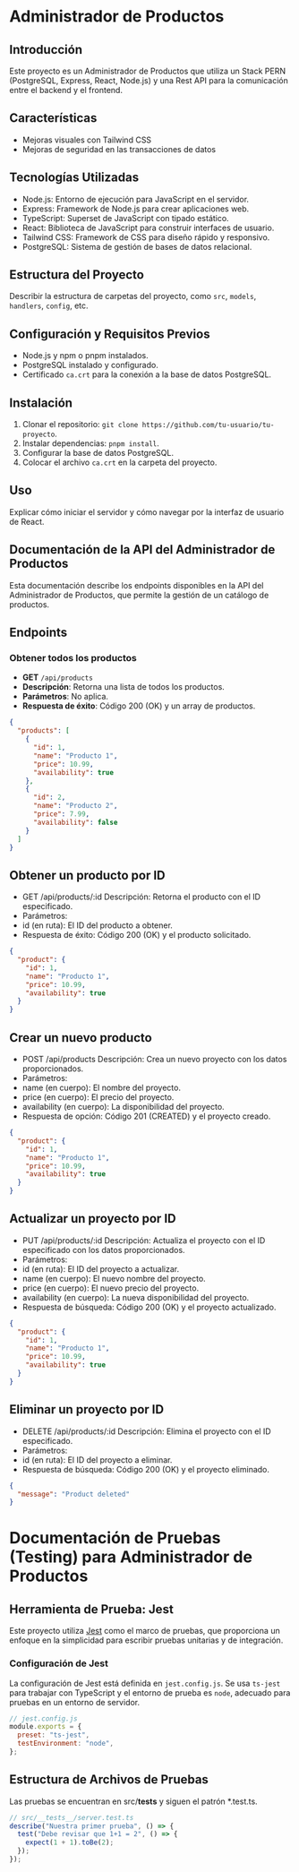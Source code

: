 # Administrador de Productos

## Introducción

Este proyecto es un Administrador de Productos que utiliza un Stack PERN (PostgreSQL, Express, React, Node.js) y una Rest API para la comunicación entre el backend y el frontend.

## Características

- Mejoras visuales con Tailwind CSS
- Mejoras de seguridad en las transacciones de datos

## Tecnologías Utilizadas

- Node.js: Entorno de ejecución para JavaScript en el servidor.
- Express: Framework de Node.js para crear aplicaciones web.
- TypeScript: Superset de JavaScript con tipado estático.
- React: Biblioteca de JavaScript para construir interfaces de usuario.
- Tailwind CSS: Framework de CSS para diseño rápido y responsivo.
- PostgreSQL: Sistema de gestión de bases de datos relacional.

## Estructura del Proyecto

Describir la estructura de carpetas del proyecto, como `src`, `models`, `handlers`, `config`, etc.

## Configuración y Requisitos Previos

- Node.js y npm o pnpm instalados.
- PostgreSQL instalado y configurado.
- Certificado `ca.crt` para la conexión a la base de datos PostgreSQL.

## Instalación

1. Clonar el repositorio: `git clone https://github.com/tu-usuario/tu-proyecto`.
2. Instalar dependencias: `pnpm install`.
3. Configurar la base de datos PostgreSQL.
4. Colocar el archivo `ca.crt` en la carpeta del proyecto.

## Uso

Explicar cómo iniciar el servidor y cómo navegar por la interfaz de usuario de React.

## Documentación de la API del Administrador de Productos

Esta documentación describe los endpoints disponibles en la API del Administrador de Productos, que permite la gestión de un catálogo de productos.

## Endpoints

### Obtener todos los productos

- **GET** `/api/products`
- **Descripción**: Retorna una lista de todos los productos.
- **Parámetros**: No aplica.
- **Respuesta de éxito**: Código 200 (OK) y un array de productos.

```json
{
  "products": [
    {
      "id": 1,
      "name": "Producto 1",
      "price": 10.99,
      "availability": true
    },
    {
      "id": 2,
      "name": "Producto 2",
      "price": 7.99,
      "availability": false
    }
  ]
}
```

## Obtener un producto por ID

- GET /api/products/:id
  Descripción: Retorna el producto con el ID especificado.
- Parámetros:
- id (en ruta): El ID del producto a obtener.
- Respuesta de éxito: Código 200 (OK) y el producto solicitado.

```json
{
  "product": {
    "id": 1,
    "name": "Producto 1",
    "price": 10.99,
    "availability": true
  }
}
```

## Crear un nuevo producto

- POST /api/products
  Descripción: Crea un nuevo proyecto con los datos proporcionados.
- Parámetros:
- name (en cuerpo): El nombre del proyecto.
- price (en cuerpo): El precio del proyecto.
- availability (en cuerpo): La disponibilidad del proyecto.
- Respuesta de opción: Código 201 (CREATED) y el proyecto creado.

```json
{
  "product": {
    "id": 1,
    "name": "Producto 1",
    "price": 10.99,
    "availability": true
  }
}
```

## Actualizar un proyecto por ID

- PUT /api/products/:id
  Descripción: Actualiza el proyecto con el ID especificado con los datos proporcionados.
- Parámetros:
- id (en ruta): El ID del proyecto a actualizar.
- name (en cuerpo): El nuevo nombre del proyecto.
- price (en cuerpo): El nuevo precio del proyecto.
- availability (en cuerpo): La nueva disponibilidad del proyecto.
- Respuesta de búsqueda: Código 200 (OK) y el proyecto actualizado.

```json
{
  "product": {
    "id": 1,
    "name": "Producto 1",
    "price": 10.99,
    "availability": true
  }
}
```

## Eliminar un proyecto por ID

- DELETE /api/products/:id
  Descripción: Elimina el proyecto con el ID especificado.
- Parámetros:
- id (en ruta): El ID del proyecto a eliminar.
- Respuesta de búsqueda: Código 200 (OK) y el proyecto eliminado.

```json
{
  "message": "Product deleted"
}
```

# Documentación de Pruebas (Testing) para Administrador de Productos

## Herramienta de Prueba: Jest

Este proyecto utiliza [Jest](https://jestjs.io/) como el marco de pruebas, que proporciona un enfoque en la simplicidad para escribir pruebas unitarias y de integración.

### Configuración de Jest

La configuración de Jest está definida en `jest.config.js`. Se usa `ts-jest` para trabajar con TypeScript y el entorno de prueba es `node`, adecuado para pruebas en un entorno de servidor.

```javascript
// jest.config.js
module.exports = {
  preset: "ts-jest",
  testEnvironment: "node",
};
```

## Estructura de Archivos de Pruebas

Las pruebas se encuentran en src/**tests** y siguen el patrón \*.test.ts.

```javascript
// src/__tests__/server.test.ts
describe("Nuestra primer prueba", () => {
  test("Debe revisar que 1+1 = 2", () => {
    expect(1 + 1).toBe(2);
  });
});
```

